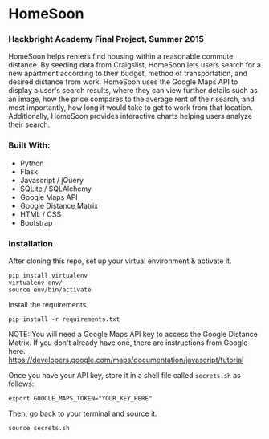 # HomeSoon
### Hackbright Academy Final Project, Summer 2015
HomeSoon helps renters find housing within a reasonable commute distance. By seeding data from Craigslist, HomeSoon lets users search for a new apartment according to their budget, method of transportation, and desired distance from work. HomeSoon uses the Google Maps API to display a user's search results, where they can view further details such as an image, how the price compares to the average rent of their search, and most importantly, how long it would take to get to work from that location. Additionally, HomeSoon provides interactive charts helping users analyze their search.

### Built With:
- Python
- Flask
- Javascript / jQuery
- SQLite / SQLAlchemy
- Google Maps API
- Google Distance Matrix
- HTML / CSS
- Bootstrap

### Installation

After cloning this repo, set up your virtual environment & activate it.
```
pip install virtualenv
virtualenv env/
source env/bin/activate
```
Install the requirements
```
pip install -r requirements.txt
```
NOTE: You will need a Google Maps API key to access the Google Distance Matrix. If you don't already have one, there are instructions from Google here. https://developers.google.com/maps/documentation/javascript/tutorial

Once you have your API key, store it in a shell file called `secrets.sh` as follows:
```
export GOOGLE_MAPS_TOKEN="YOUR_KEY_HERE"
```

Then, go back to your terminal and source it.
```
source secrets.sh
```
